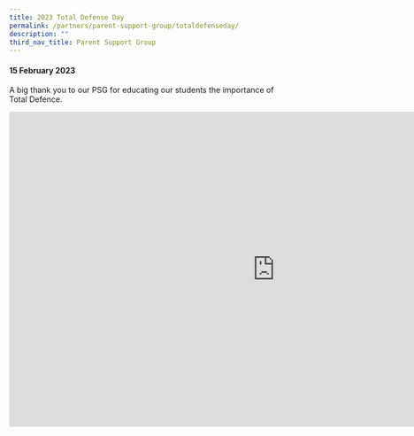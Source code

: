 ```yaml
---
title: 2023 Total Defense Day
permalink: /partners/parent-support-group/totaldefenseday/
description: ""
third_nav_title: Parent Support Group
---
```

#### 15 February 2023
A big thank you to our PSG for educating our students the importance of Total Defence.

<iframe allowfullscreen="true" height="569" width="960" frameborder="0" src="https://docs.google.com/presentation/d/e/2PACX-1vQYCc0BIATn0Bscfx-VnO1r9C3D8EY4UqDpZgAdfLDuPEn7jXKk5mKcI0mOhyFyzP2vT-CBgMsrnjTj/embed?start=false&amp;loop=false&amp;delayms=3000"></iframe>